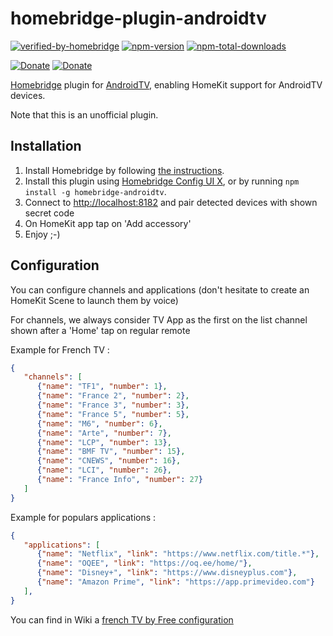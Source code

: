 # homebridge-plugin-androidtv
[![verified-by-homebridge](https://badgen.net/badge/homebridge/verified/purple)](https://github.com/homebridge/homebridge/wiki/Verified-Plugins)
[![npm-version](https://badgen.net/npm/v/homebridge-androidtv)](https://www.npmjs.com/package/homebridge-androidtv)
[![npm-total-downloads](https://badgen.net/npm/dt/homebridge-androidtv)](https://www.npmjs.com/package/homebridge-androidtv)

[![Donate](https://badgen.net/badge/paypal/donate?icon=https://simpleicons.now.sh/paypal/fff)](https://www.paypal.com/donate/?hosted_button_id=B8NGNPFGK69BY)
[![Donate](https://badgen.net/badge/buymeacoffee/donate?icon=https://simpleicons.now.sh/buymeacoffee/fff)](https://www.buymeacoffee.com/louis49github)

[Homebridge](https://homebridge.io) plugin for [AndroidTV](https://www.android.com/intl/fr_fr/tv/),
enabling HomeKit support for AndroidTV devices.

Note that this is an unofficial plugin.

## Installation
1. Install Homebridge by following
   [the instructions](https://github.com/homebridge/homebridge/wiki).
2. Install this plugin using [Homebridge Config UI X](https://github.com/oznu/homebridge-config-ui-x), or by running `npm install -g homebridge-androidtv`.
3. Connect to [http://localhost:8182](http://localhost:8182) and pair detected devices with shown secret code
4. On HomeKit app tap on 'Add accessory'
5. Enjoy ;-) 

## Configuration
You can configure channels and applications (don't hesitate to create an HomeKit Scene to launch them by voice)

For channels, we always consider TV App as the first on the list channel shown after a 'Home' tap on regular remote

Example for French TV :

```json
{
   "channels": [
      {"name": "TF1", "number": 1}, 
      {"name": "France 2", "number": 2}, 
      {"name": "France 3", "number": 3}, 
      {"name": "France 5", "number": 5}, 
      {"name": "M6", "number": 6}, 
      {"name": "Arte", "number": 7}, 
      {"name": "LCP", "number": 13}, 
      {"name": "BMF TV", "number": 15},
      {"name": "CNEWS", "number": 16}, 
      {"name": "LCI", "number": 26}, 
      {"name": "France Info", "number": 27}
   ]
}
```

Example for populars applications : 
```json
{
   "applications": [
      {"name": "Netflix", "link": "https://www.netflix.com/title.*"},
      {"name": "OQEE", "link": "https://oq.ee/home/"},
      {"name": "Disney+", "link": "https://www.disneyplus.com"},
      {"name": "Amazon Prime", "link": "https://app.primevideo.com"}
   ],
}
```

You can find in Wiki a [french TV by Free configuration](https://github.com/louis49/homebridge-plugin-androidtv/wiki/French-TV-by-Free-(OQEE)-configuration)
